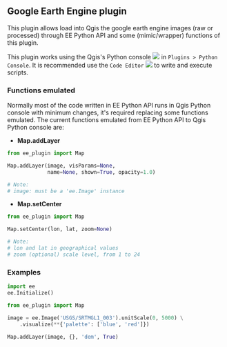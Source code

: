 ## Google Earth Engine plugin

This plugin allows load into Qgis the google earth engine images (raw or processed) through EE Python API and some (mimic/wrapper) functions of this plugin.

This plugin works using the Qgis's Python console  ![](https://docs.qgis.org/3.4/en/_images/iconRunConsole.png)  in `Plugins > Python Console`. It is recommended use the `Code Editor`  ![](https://docs.qgis.org/3.4/en/_images/iconShowEditorConsole.png) to write and execute scripts.

### Functions emulated

Normally most of the code written in EE Python API runs in Qgis Python console with minimum changes, it's required replacing some functions emulated. The current functions emulated from EE Python API to Qgis Python console are:

- **Map.addLayer**

```python
from ee_plugin import Map

Map.addLayer(image, visParams=None, 
             name=None, shown=True, opacity=1.0)

# Note:
# image: must be a 'ee.Image' instance
```

- **Map.setCenter**

```python
from ee_plugin import Map

Map.setCenter(lon, lat, zoom=None)

# Note:
# lon and lat in geographical values
# zoom (optional) scale level, from 1 to 24
```

### Examples

```python
import ee
ee.Initialize()

from ee_plugin import Map

image = ee.Image('USGS/SRTMGL1_003').unitScale(0, 5000) \
    .visualize(**{'palette': ['blue', 'red']})

Map.addLayer(image, {}, 'dem', True)
```
